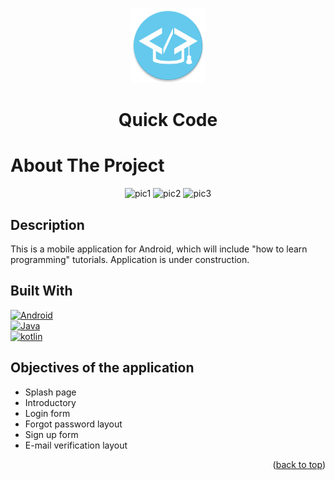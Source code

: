 <a name="readme-top"></a>

<!-- PROJECT LOGO -->
<div align="center">

  <a href="https://github.com/xFilipW/Quick-Code">
    <img src="https://github.com/xFilipW/Quick-Code/blob/main/app/src/main/res/mipmap-xxxhdpi/ic_launcher_round.png" alt="Logo" width="120" height="120">
  </a>
  
  <h1>Quick Code</h1>
  
</div>

<!-- ABOUT THE PROJECT -->
# About The Project

<div align="center">

![pic1](https://github.com/xFilipW/Quick-Code/assets/83404137/f94d5ff2-b97f-47eb-8618-e0ea62f6c19e)
![pic2](https://github.com/xFilipW/Quick-Code/assets/83404137/79d83f30-aa8d-43d0-a67b-4a013406417a)
![pic3](https://github.com/xFilipW/Quick-Code/assets/83404137/36783d94-efc4-46ff-be4c-363402c2ab33)

</div>

## Description
This is a mobile application for Android, which will include "how to learn programming" tutorials. Application is under construction.

## Built With

[![Android][Android.io]][Android-url]
<br>
[![Java][Java.io]][Java-url]
<br>
[![kotlin][kotlin.io]][kotlin-url]

## Objectives of the application
- Splash page
- Introductory
- Login form
- Forgot password layout
- Sign up form
- E-mail verification layout

<p align="right">(<a href="#readme-top">back to top</a>)</p>

<!-- MARKDOWN LINKS & IMAGES -->
[Android.io]: https://skillicons.dev/icons?i=androidstudio&theme=light
[Android-url]: https://developer.android.com/studio
[Java.io]: https://skillicons.dev/icons?i=java&theme=light
[Java-url]: https://www.java.com
[Kotlin.io]: https://skillicons.dev/icons?i=kotlin&theme=light
[Kotlin-url]: https://kotlinlang.org
